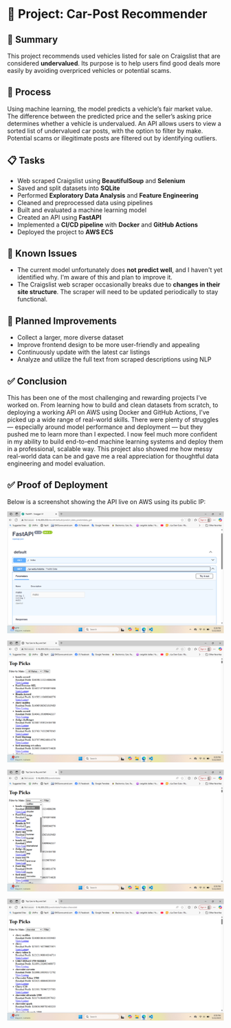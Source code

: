 # 🚗 **Project: Car-Post Recommender**

## 📝 **Summary**
This project recommends used vehicles listed for sale on Craigslist that are considered **undervalued**. Its purpose is to help users find good deals more easily by avoiding overpriced vehicles or potential scams.

## 🔧 **Process**
Using machine learning, the model predicts a vehicle’s fair market value. The difference between the predicted price and the seller’s asking price determines whether a vehicle is undervalued. An API allows users to view a sorted list of undervalued car posts, with the option to filter by make. Potential scams or illegitimate posts are filtered out by identifying outliers.

## 📋 **Tasks**
- Web scraped Craigslist using **BeautifulSoup** and **Selenium**
- Saved and split datasets into **SQLite**
- Performed **Exploratory Data Analysis** and **Feature Engineering**
- Cleaned and preprocessed data using pipelines
- Built and evaluated a machine learning model
- Created an API using **FastAPI**
- Implemented a **CI/CD pipeline** with **Docker** and **GitHub Actions**
- Deployed the project to **AWS ECS**

## 🐞 **Known Issues**
- The current model unfortunately does **not predict well**, and I haven't yet identified why. I'm aware of this and plan to improve it.
- The Craigslist web scraper occasionally breaks due to **changes in their site structure**. The scraper will need to be updated periodically to stay functional.

## 🔧 **Planned Improvements**
- Collect a larger, more diverse dataset
- Improve frontend design to be more user-friendly and appealing
- Continuously update with the latest car listings
- Analyze and utilize the full text from scraped descriptions using NLP

## ✅ **Conclusion**
This has been one of the most challenging and rewarding projects I've worked on. From learning how to build and clean datasets from scratch, to deploying a working API on AWS using Docker and GitHub Actions, I’ve picked up a wide range of real-world skills. There were plenty of struggles — especially around model performance and deployment — but they pushed me to learn more than I expected. I now feel much more confident in my ability to build end-to-end machine learning systems and deploy them in a professional, scalable way. This project also showed me how messy real-world data can be and gave me a real appreciation for thoughtful data engineering and model evaluation.

## ✅ Proof of Deployment

Below is a screenshot showing the API live on AWS using its public IP:

![Deployed API Screenshot](screenshots/Screenshot(23).png)

![Deployed API Screenshot](screenshots/Screenshot(24).png)

![Deployed API Screenshot](screenshots/Screenshot(25).png)

![Deployed API Screenshot](screenshots/Screenshot(26).png)

